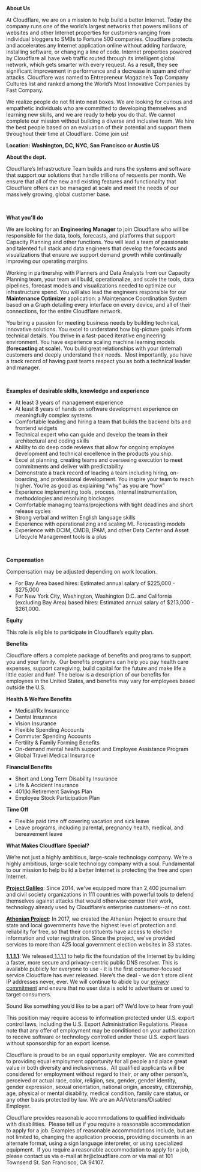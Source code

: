 <div class="content-intro">
	<div><strong>About Us</strong></div>
	<div>
		<p>At Cloudflare, we are on a mission to help build a better Internet. Today the company runs one of the world’s largest networks that powers millions of websites and other Internet properties for customers ranging from individual bloggers to SMBs to Fortune 500 companies. Cloudflare protects and accelerates any Internet application online without adding hardware, installing software, or changing a line of code. Internet properties powered by Cloudflare all have web traffic routed through its intelligent global network, which gets smarter with every request. As a result, they see significant improvement in performance and a decrease in spam and other attacks. Cloudflare was named to Entrepreneur Magazine’s Top Company Cultures list and ranked among the World’s Most Innovative Companies by Fast Company.&nbsp;</p>
		<p><span style="font-weight: 400;">We realize people do not fit into neat boxes. We are looking for curious and empathetic individuals who are committed to developing themselves and learning new skills, and we are ready to help you do that. We cannot complete our mission without building a diverse and inclusive team. We hire the best people based on an evaluation of their potential and support them throughout their time at Cloudflare. Come join us!&nbsp;</span></p>
	</div>
</div>
<p><strong>Location: Washington, DC, NYC, San Francisco or Austin US&nbsp;</strong></p>
<p><strong>About the dept.</strong></p>
<p>Cloudflare’s Infrastructure Team builds and runs the systems and software that support our solutions that handle trillions of requests per month. We ensure that all of the new and existing features and functionality that Cloudflare offers can be managed at scale and meet the needs of our massively growing, global customer base.</p>
<p><strong>&nbsp;</strong></p>
<p><strong>What you'll do</strong></p>
<p>We are looking for an <strong>Engineering Manager</strong> to join Cloudflare who will be responsible for the data, tools, forecasts, and platforms that support Capacity Planning and other functions. You will lead a team of passionate and talented full stack and data engineers that develop the forecasts and visualizations that ensure we support demand growth while continually improving our operating margins.&nbsp;</p>
<p>Working in partnership with Planners and Data Analysts from our Capacity Planning team, your team will build, operationalize, and scale the tools, data pipelines, forecast models and visualizations needed to optimize our infrastructure spend. You will also lead the engineers responsible for our <strong>Maintenance Optimizer</strong> application: a Maintenance Coordination System based on a Graph detailing every interface on every device, and all of their connections, for the entire Cloudflare network.</p>
<p>You bring a passion for meeting business needs by building technical, innovative solutions. You excel to understand how big-picture goals inform technical details. You thrive in a fast-paced iterative engineering environment. You have experience scaling machine learning models (<strong>forecasting at scale</strong>). You build great relationships with your (internal) customers and deeply understand their needs.&nbsp; Most importantly, you have a track record of having past teams respect you as both a technical leader and manager.&nbsp;</p>
<p><strong>&nbsp;</strong></p>
<p><strong>Examples of desirable skills, knowledge and experience</strong></p>
<ul>
	<li>At least 3 years of management experience</li>
	<li>At least 8 years of hands on software development experience on meaningfully complex systems</li>
	<li>Comfortable leading and hiring a team that builds the backend bits and frontend widgets</li>
	<li>Technical expert who can guide and develop the team in their architectural and coding skills</li>
	<li>Ability to do deep code reviews that allow for ongoing employee development and technical excellence in the products you ship.</li>
	<li>Excel at planning, creating teams and overseeing execution to meet commitments and deliver with predictability</li>
	<li>Demonstrate a track record of leading a team including hiring, on-boarding, and professional development. You inspire your team to reach higher. You’re as good as explaining “why” as you are “how”</li>
	<li>Experience implementing tools, process, internal instrumentation, methodologies and resolving blockages</li>
	<li>Comfortable managing teams/projections with tight deadlines and short release cycles</li>
	<li>Strong verbal and written English language skills</li>
	<li>Experience with operationalizing and scaling ML Forecasting models</li>
	<li>Experience with DCIM, CMDB, IPAM, and other Data Center and Asset Lifecycle Management tools is a plus</li>
</ul>
<p>&nbsp;</p>
<p><strong>Compensation</strong></p>
<p>Compensation may be adjusted depending on work location.</p>
<ul>
	<li><span data-sheets-root="1">For Bay Area based hires: Estimated annual salary of $225,000 - $275,000</span></li>
	<li><span data-sheets-root="1">For New York City, Washington, Washington D.C. and California (excluding Bay Area) based hires: Estimated annual salary of $213,000 - $261,000.</span></li>
</ul>
<p><strong>Equity</strong></p>
<p>This role is eligible to participate in Cloudflare’s equity plan.</p>
<p><strong>Benefits</strong></p>
<p>Cloudflare offers a complete package of benefits and programs to support you and your family.&nbsp; Our benefits programs can help you pay health care expenses, support caregiving, build capital for the future and make life a little easier and fun!&nbsp; The below is a description of our benefits for employees in the United States, and benefits may vary for employees based outside the U.S.</p>
<p><strong>Health &amp; Welfare Benefits</strong></p>
<ul>
	<li>Medical/Rx Insurance</li>
	<li>Dental Insurance</li>
	<li>Vision Insurance</li>
	<li>Flexible Spending Accounts</li>
	<li>Commuter Spending Accounts</li>
	<li>Fertility &amp; Family Forming Benefits</li>
	<li>On-demand mental health support and Employee Assistance Program</li>
	<li>Global Travel Medical Insurance</li>
</ul>
<p><strong>Financial Benefits</strong></p>
<ul>
	<li>Short and Long Term Disability Insurance</li>
	<li>Life &amp; Accident Insurance</li>
	<li>401(k) Retirement Savings Plan</li>
	<li>Employee Stock Participation Plan</li>
</ul>
<p><strong>Time Off</strong></p>
<ul>
	<li>Flexible paid time off covering vacation and sick leave</li>
	<li>Leave programs, including parental, pregnancy health, medical, and bereavement leave</li>
</ul>
<div class="content-conclusion">
	<p><strong>What Makes Cloudflare Special?</strong></p>
	<p><span style="font-weight: 400;">We’re not just a highly ambitious, large-scale technology company. We’re a highly ambitious, large-scale technology company with a soul. Fundamental to our mission to help build a better Internet is protecting the free and open Internet.</span></p>
	<p><a href="https://blog.cloudflare.com/protecting-free-expression-online/"><strong>Project Galileo</strong></a><span style="font-weight: 400;">: Since 2014, we've equipped more than 2,400 journalism and civil society organizations in 111 countries with powerful tools to defend themselves against attacks that would otherwise censor their work, technology already used by Cloudflare’s enterprise customers--at no cost.</span></p>
	<p><strong><a href="https://www.cloudflare.com/athenian/">Athenian Project</a></strong><span style="font-weight: 400;">: In 2017, we created the Athenian Project to ensure that state and local governments have the highest level of protection and reliability for free, so that their constituents have access to election information and voter registration. Since the project, we've provided services to more than 425 local government election websites in 33 states.</span></p>
	<p><a href="https://1.1.1.1/"><strong>1.1.1.1</strong></a><span style="font-weight: 400;">: We released</span><a href="https://1.1.1.1/"> <span style="font-weight: 400;">1.1.1.1</span></a><span style="font-weight: 400;"> to help fix the foundation of the Internet by building a faster, more secure and privacy-centric public DNS resolver. This is available publicly for everyone to use - it is the first consumer-focused service Cloudflare has ever released. Here’s the deal - we don’t store client IP addresses never, ever. We will continue to abide by our</span><a href="https://developers.cloudflare.com/1.1.1.1/privacy/public-dns-resolver"> privacy commitment</a><span style="font-weight: 400;"> and ensure that no user data is sold to advertisers or used to target consumers.</span></p>
	<p><span style="font-weight: 400;">Sound like something you’d like to be a part of? We’d love to hear from you!</span></p>
	<p><span style="font-weight: 400;">This position may require access to information protected under U.S. export control laws, including the U.S. Export Administration Regulations. Please note that any offer of employment may be conditioned on your authorization to receive software or technology controlled under these U.S. export laws without sponsorship for an export license.</span></p>
	<p><span style="font-weight: 400;">Cloudflare is proud to be an equal opportunity employer. &nbsp;We are committed to providing equal employment opportunity for all people and place great value in both diversity and inclusiveness. &nbsp;All qualified applicants will be considered for employment without regard to their, or any other person's, perceived or actual</span> <span style="font-weight: 400;">race, color, religion, sex, gender, gender identity, gender expression, sexual orientation, national origin, ancestry, citizenship, age, physical or mental disability, medical condition, family care status, or any other basis protected by law. </span><span style="font-weight: 400;">We are an AA/Veterans/Disabled Employer.</span></p>
	<p><span style="font-weight: 400;">Cloudflare provides reasonable accommodations to qualified individuals with disabilities. &nbsp;Please tell us if you require a reasonable accommodation to apply for a job. Examples of reasonable accommodations include, but are not limited to, changing the application process, providing documents in an alternate format, using a sign language interpreter, or using specialized equipment. &nbsp;If you require a reasonable accommodation to apply for a job, please contact us via e-mail at </span><span style="font-weight: 400;">hr@cloudflare.com</span><span style="font-weight: 400;"> or via mail at 101 Townsend St. San Francisco, CA 94107.</span></p>
</div>